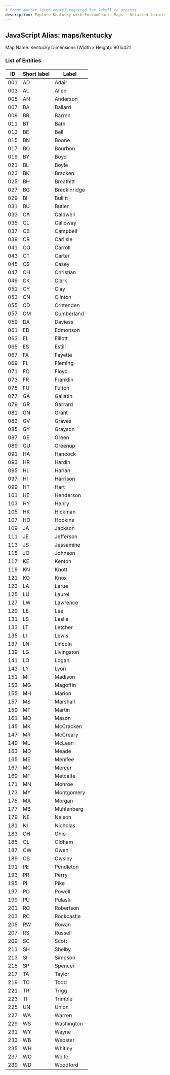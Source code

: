 ```yaml
---
# Front matter (even empty) required for Jekyll to process
description: Explore Kentucky with FusionCharts Maps – Detailed features for seamless integration. Try now & enhance your data visualization today! 
---
```


## JavaScript Alias: maps/kentucky

Map Name: Kentucky
Dimensions (Width x Height): 901x421





### List of Entities

ID | Short label | Label
---|---|---|
001|AD|Adair
003|AL|Allen
005|AN|Anderson
007|BA|Ballard
009|BR|Barren
011|BT|Bath
013|BE|Bell
015|BN|Boone
017|BO|Bourbon
019|BY|Boyd
021|BL|Boyle
023|BK|Bracken
025|BH|Breathitt
027|BG|Breckinridge
029|BI|Bullitt
031|BU|Butler
033|CA|Caldwell
035|CL|Calloway
037|CB|Campbell
039|CR|Carlisle
041|CO|Carroll
043|CT|Carter
045|CS|Casey
047|CH|Christian
049|CK|Clark
051|CY|Clay
053|CN|Clinton
055|CD|Crittenden
057|CM|Cumberland
059|DA|Daviess
061|ED|Edmonson
063|EL|Elliott
065|ES|Estill
067|FA|Fayette
069|FL|Fleming
071|FO|Floyd
073|FR|Franklin
075|FU|Fulton
077|GA|Gallatin
079|GR|Garrard
081|GN|Grant
083|GV|Graves
085|GY|Grayson
087|GE|Green
089|GU|Greenup
091|HA|Hancock
093|HR|Hardin
095|HL|Harlan
097|HI|Harrison
099|HT|Hart
101|HE|Henderson
103|HY|Henry
105|HK|Hickman
107|HO|Hopkins
109|JA|Jackson
111|JE|Jefferson
113|JS|Jessamine
115|JO|Johnson
117|KE|Kenton
119|KN|Knott
121|KO|Knox
123|LA|Larue
125|LU|Laurel
127|LW|Lawrence
129|LE|Lee
131|LS|Leslie
133|LT|Letcher
135|LI|Lewis
137|LN|Lincoln
139|LG|Livingston
141|LO|Logan
143|LY|Lyon
151|MI|Madison
153|MG|Magoffin
155|MH|Marion
157|MS|Marshall
159|MT|Martin
161|MO|Mason
145|MK|McCracken
147|MR|McCreary
149|ML|McLean
163|MD|Meade
165|ME|Menifee
167|MC|Mercer
169|MF|Metcalfe
171|MN|Monroe
173|MY|Montgomery
175|MA|Morgan
177|MB|Muhlenberg
179|NE|Nelson
181|NI|Nicholas
183|OH|Ohio
185|OL|Oldham
187|OW|Owen
189|OS|Owsley
191|PE|Pendleton
193|PR|Perry
195|PI|Pike
197|PO|Powell
199|PU|Pulaski
201|RO|Robertson
203|RC|Rockcastle
205|RW|Rowan
207|RS|Russell
209|SC|Scott
211|SH|Shelby
213|SI|Simpson
215|SP|Spencer
217|TA|Taylor
219|TO|Todd
221|TR|Trigg
223|TI|Trimble
225|UN|Union
227|WA|Warren
229|WS|Washington
231|WY|Wayne
233|WB|Webster
235|WH|Whitley
237|WO|Wolfe
239|WD|Woodford

